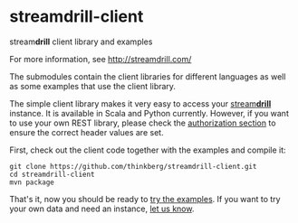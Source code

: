 streamdrill-client
==================

stream<b>drill</b> client library and examples

For more information, see http://streamdrill.com/

The submodules contain the client libraries for different languages as well as some examples that use the client library.

The simple client library makes it very easy to access your [stream<b>drill</b>](http://streamdrill.com) instance.
It is available in Scala and Python currently. However, if you want to use your own REST library, please check
the [authorization section](http://demo.streamdrill.com/docs/?p=api#auth) to ensure the correct header values are set.

First, check out the client code together with the examples and compile it:

    git clone https://github.com/thinkberg/streamdrill-client.git
    cd streamdrill-client
    mvn package

That's it, now you should be ready to [try the examples](http://demo.streamdrill.com/docs/?p=examples).
If you want to try your own data and need an instance, [let us know](http://streamdrill.com/register/).

